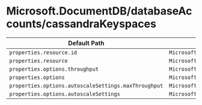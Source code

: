 # Microsoft.DocumentDB/databaseAccounts/cassandraKeyspaces

| Default Path | Alias |
|---|---|
| `properties.resource.id` | `Microsoft.DocumentDB/databaseAccounts/cassandraKeyspaces/resource.id` |
| `properties.resource` | `Microsoft.DocumentDB/databaseAccounts/cassandraKeyspaces/resource` |
| `properties.options.throughput` | `Microsoft.DocumentDB/databaseAccounts/cassandraKeyspaces/options.throughput` |
| `properties.options` | `Microsoft.DocumentDB/databaseAccounts/cassandraKeyspaces/options` |
| `properties.options.autoscaleSettings.maxThroughput` | `Microsoft.DocumentDB/databaseAccounts/cassandraKeyspaces/options.autoscaleSettings.maxThroughput` |
| `properties.options.autoscaleSettings` | `Microsoft.DocumentDB/databaseAccounts/cassandraKeyspaces/options.autoscaleSettings` |

